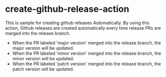# create-github-release-action
This is sample for creating github releases Automatically.
By using this action, Github releases are created automatically every time release PRs are marged into the release branch.

- When the PR labeled 'major version' merged into the release branch, the major version will be updated.
- When the PR labeled 'minor version' merged into the release branch, the minor version will be updated.
- When the PR labeled 'patch version' merged into the release branch, the patch version will be updated.
